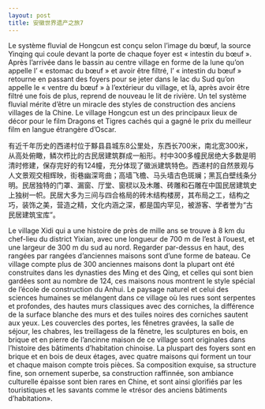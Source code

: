 ```yaml
---
layout: post
title: 安徽世界遗产之旅7
---
```


Le système fluvial de Hongcun est conçu selon l’image du bœuf, la source Yinqing qui coule devant la porte de chaque foyer est « intestin du bœuf ». Après l’arrivée dans le bassin au centre village en forme de la lune qu’on appelle l’ « estomac du bœuf » et avoir être filtré, l’ « intestin du bœuf » retourne en passant des foyers pour se jeter dans le lac du Sud qu’on appelle le « ventre du bœuf » à l’extérieur du village, et là, après avoir être filtré une fois de plus, reprend de nouveau le lit de rivière. Un tel système fluvial mérite d’être un miracle des styles de construction des anciens villages de la Chine. Le village Hongcun est un des principaux lieux de décor pour le film Dragons et Tigres cachés qui a gagné le prix du meilleur film en langue étrangère d’Oscar.

有近千年历史的西递村位于黟县县城东8公里处，东西长700米，南北宽300米，从高处俯瞰，鳞次栉比的古民居建筑群成一船形。村中300多幢民居绝大多数是明清时修建，保存完好的有124幢，充分体现了徽派建筑特色。西递村的自然景观与人文景观交相辉映，街巷幽深弯曲；高墙飞檐、马头墙古色斑斓；黑瓦白壁线条分明。民居独特的门罩、漏窗、厅堂、窗棂以及木雕、砖雕和石雕在中国民居建筑史上独树一帜。民居大多为三间与四合格局的砖木结构楼房，其布局之工，结构之巧，装饰之美，营造之精，文化内涵之深，都是国内罕见，被游客、学者誉为“古民居建筑宝库”。     

Le village Xidi qui a une histoire de près de mille ans se trouve à 8 km du chef-lieu du district Yixian, avec une longueur de 700 m de l’est à l’ouest, et une largeur de 300 m du sud au nord. Regarder par-dessus en haut, des rangées par rangées d’anciennes maisons sont d’une forme de bateau. Ce village compte plus de 300 anciennes maisons dont la plupart ont été construites dans les dynasties des Ming et des Qing, et celles qui sont bien gardées sont au nombre de 124, ces maisons nous montrent le style spécial de l’école de construction du Anhui. Le paysage naturel et celui des sciences humaines se mélangent dans ce village où les rues sont serpentes et profondes, des hautes murs classiques avec des corniches, la différence de la surface blanche des murs et des tuiles noires des corniches sautent aux yeux. Les couvercles des portes, les fênetres gravées, la salle de séjour, les chabres, les treillagess de la fênetre, les sculptures en bois, en brique et en pierre de l’ancinne maison de ce village sont originales dans l’histoire des bâtiments d’habitation chinoise. La pluspart des foyers sont en brique et en bois de deux étages, avec quatre maisons qui forment un tour et chaque maison compte trois pièces. Sa composition exquise, sa structure fine, son ornement superbe, sa construction raffinnée, son ambiance culturelle épaisse sont bien rares en Chine, et sont  ainsi glorifiés par les touristiques et les savants comme le «trésor des anciens bâtiments d’habitation». 
